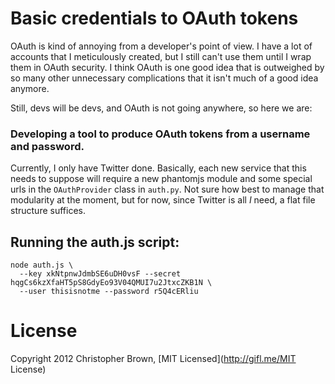 # Basic credentials to OAuth tokens

OAuth is kind of annoying from a developer's point of view. I have a lot of
accounts that I meticulously created, but I still can't use them until I wrap
them in OAuth security. I think OAuth is one good idea that is outweighed by so
many other unnecessary complications that it isn't much of a good idea anymore.

Still, devs will be devs, and OAuth is not going anywhere, so here we are:

### Developing a tool to produce OAuth tokens from a username and password.

Currently, I only have Twitter done. Basically, each new service that this
needs to suppose will require a new phantomjs module and some special urls
in the `OAuthProvider` class in `auth.py`. Not sure how best to manage that
modularity at the moment, but for now, since Twitter is all *I* need, a flat
file structure suffices.

## Running the auth.js script:

    node auth.js \
      --key xkNtpnwJdmbSE6uDH0vsF --secret hqgCs6kzXfaHT5pS8GdyEo93V04QMUI7u2JtxcZKB1N \
      --user thisisnotme --password r5Q4cERliu

# License

Copyright 2012 Christopher Brown, [MIT Licensed](http://gifl.me/MIT License)
